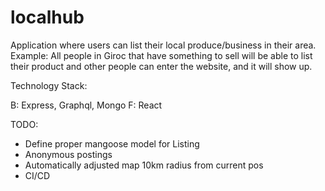 # localhub 

Application where users can list their local produce/business in their area. Example: All people in Giroc that have something to sell will be able to list their product and other people can enter the website, and it will show up.

Technology Stack: 

B: Express, Graphql, Mongo
F: React

TODO:
- Define proper mangoose model for Listing
- Anonymous postings
- Automatically adjusted map 10km radius from current pos
- CI/CD

 
